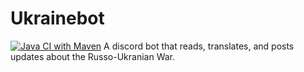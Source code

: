 # Ukrainebot
[![Java CI with Maven](https://github.com/N3ther/Ukrainebot/actions/workflows/maven.yml/badge.svg)](https://github.com/N3ther/Ukrainebot/actions/workflows/maven.yml)
A discord bot that reads, translates, and posts updates about the Russo-Ukranian War. 

